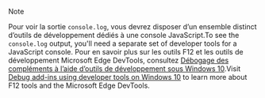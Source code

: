 > [!NOTE]
> <span data-ttu-id="e238c-101">Pour voir la sortie `console.log`, vous devrez disposer d’un ensemble distinct d’outils de développement dédiés à une console JavaScript.</span><span class="sxs-lookup"><span data-stu-id="e238c-101">To see the `console.log` output, you'll need a separate set of developer tools for a JavaScript console.</span></span> <span data-ttu-id="e238c-102">Pour en savoir plus sur les outils F12 et les outils de développement Microsoft Edge DevTools, consultez [Débogage des compléments à l’aide d’outils de développement sous Windows 10](../testing/debug-add-ins-using-f12-developer-tools-on-windows-10.md).</span><span class="sxs-lookup"><span data-stu-id="e238c-102">Visit [Debug add-ins using developer tools on Windows 10](../testing/debug-add-ins-using-f12-developer-tools-on-windows-10.md) to learn more about F12 tools and the Microsoft Edge DevTools.</span></span>